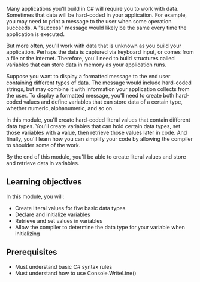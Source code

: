 Many applications you'll build in C# will require you to work with data. Sometimes that data will be hard-coded in your application. For example, you may need to print a message to the user when some operation succeeds. A "success" message would likely be the same every time the application is executed.

But more often, you'll work with data that is unknown as you build your application. Perhaps the data is captured via keyboard input, or comes from a file or the internet. Therefore, you'll need to build structures called variables that can store data in memory as your application runs.

Suppose you want to display a formatted message to the end user containing different types of data. The message would include hard-coded strings, but may combine it with information your application collects from the user. To display a formatted message, you'll need to create both hard-coded values and define variables that can store data of a certain type, whether numeric, alphanumeric, and so on.

In this module, you'll create hard-coded literal values that contain different data types. You'll create variables that can hold certain data types, set those variables with a value, then retrieve those values later in code. And finally, you'll learn how you can simplify your code by allowing the compiler to shoulder some of the work.

By the end of this module, you'll be able to create literal values and store and retrieve data in variables.

## Learning objectives

In this module, you will:

- Create literal values for five basic data types
- Declare and initialize variables
- Retrieve and set values in variables
- Allow the compiler to determine the data type for your variable when initializing

## Prerequisites

- Must understand basic C# syntax rules
- Must understand how to use Console.WriteLine()